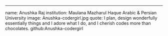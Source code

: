 ---
name: Anushka Raj
institution: Maulana Mazharul Haque Arabic & Persian University
image: Anushka-codergirl.jpg 
quote: I plan, design wonderfully essentially things and I adore what I do, and I cherish codes more than chocolates.
github:Anushka-codergirl
